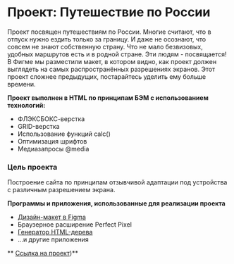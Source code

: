 # Проект: Путешествие по России

Проект посвящен путешествиям по России. Многие считают, что в отпуск нужно ездить только за границу.
И даже не осознают, что совсем не знают собственную страну. Что не мало безвизовых, удобных маршрутов
есть и в родной стране. Эти людям - посвящается!
В Фигме мы разместили макет, в котором видно, как проект должен выглядеть на самых распространённых разрешениях экранов.
Этот проект сложнее предыдущих, постарайтесь уделить ему больше времени.

**Проект выполнен в HTML по принципам БЭМ с использованием технологий:**

* ФЛЭКСБОКС-верстка
* GRID-верстка
* Использование функций calc()
* Оптимизация шрифтов
* Медиазапросы @media

### Цель проекта

Построение сайта по принципам отзывчивой адаптации под устройства с различным разрешением экрана.

**Программы и приложения, использованные для реализации проекта**

* [Дизайн-макет в Figma](https://www.figma.com/)
* Браузерное расширение Perfect Pixel
* [Генератор HTML-дерева](https://yoksel.github.io/html-tree/)
* ...и другие приложения

** [Ссылка на проект](https://Olegro55.github.io/russian-travel/index.html))**
